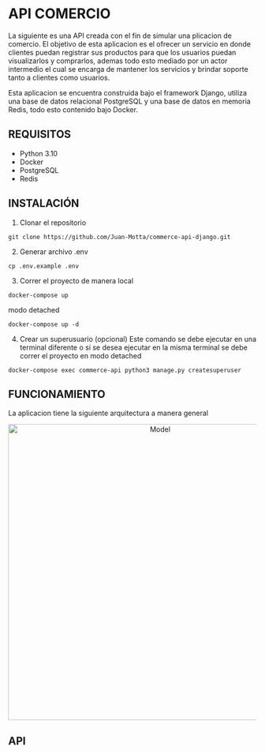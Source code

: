# API COMERCIO

La siguiente es una API creada con el fin de simular una plicacion de comercio. El objetivo de esta aplicacion es el ofrecer un servicio en donde clientes puedan registrar sus productos para que los usuarios puedan visualizarlos y comprarlos, ademas todo esto mediado por un actor intermedio el cual se encarga de mantener los servicios y brindar soporte tanto a clientes como usuarios.

Esta aplicacion se encuentra construida bajo el framework Django, utiliza una base de datos relacional PostgreSQL y una base de datos en memoria Redis, todo esto contenido bajo Docker.

## REQUISITOS
* Python 3.10
* Docker
* PostgreSQL
* Redis

## INSTALACIÓN
1. Clonar el repositorio
```console
git clone https://github.com/Juan-Motta/commerce-api-django.git
```
2. Generar archivo .env
```console
cp .env.example .env
```
3. Correr el proyecto de manera local
```console
docker-compose up
```
modo detached
```console
docker-compose up -d
```
4. Crear un superusuario (opcional)
Este comando se debe ejecutar en una terminal diferente o si se desea ejecutar en la misma terminal se debe correr el proyecto en modo detached
```console
docker-compose exec commerce-api python3 manage.py createsuperuser
```

## FUNCIONAMIENTO

La aplicacion tiene la siguiente arquitectura a manera general

<p align="center">
  <img src="https://user-images.githubusercontent.com/78517969/152666876-7ffa46b0-2858-4fad-890f-e817536d0100.png" width=600 alt="Model" />
</p>

## API

